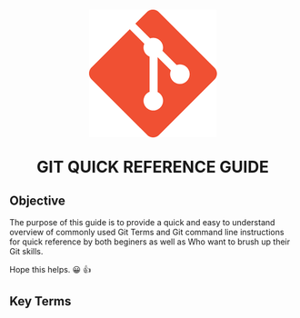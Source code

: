 <h1 align='center'>

![git Logo](image/git.png)

GIT QUICK REFERENCE GUIDE

</h1>

## Objective

The purpose of this guide is to provide a quick and easy to understand overview of commonly used Git Terms and Git command line instructions for quick reference by both beginers as well as Who want to brush up their Git skills.

Hope this helps. 😀 👍

## Key Terms
